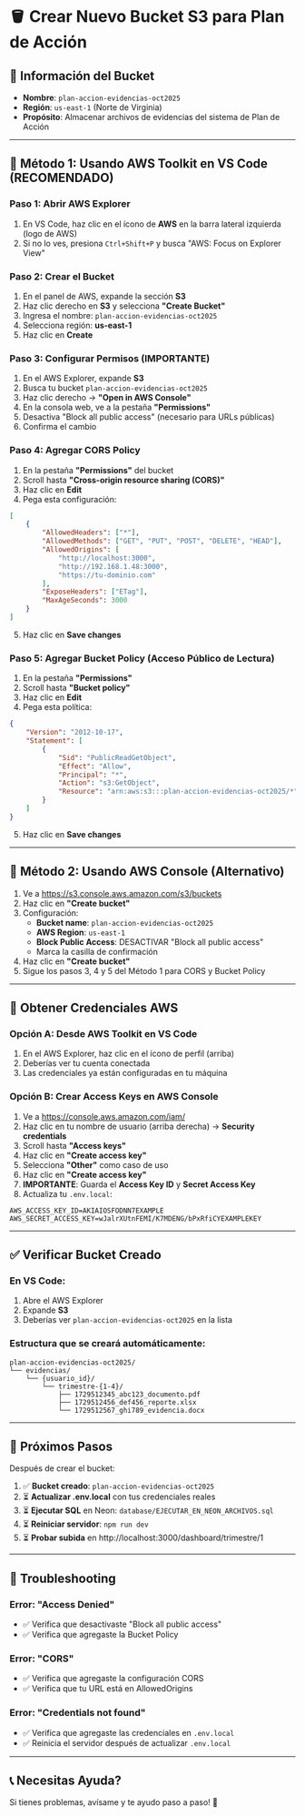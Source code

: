 # 🪣 Crear Nuevo Bucket S3 para Plan de Acción

## 📝 Información del Bucket
- **Nombre**: `plan-accion-evidencias-oct2025`
- **Región**: `us-east-1` (Norte de Virginia)
- **Propósito**: Almacenar archivos de evidencias del sistema de Plan de Acción

---

## 🎯 Método 1: Usando AWS Toolkit en VS Code (RECOMENDADO)

### Paso 1: Abrir AWS Explorer
1. En VS Code, haz clic en el ícono de **AWS** en la barra lateral izquierda (logo de AWS)
2. Si no lo ves, presiona `Ctrl+Shift+P` y busca "AWS: Focus on Explorer View"

### Paso 2: Crear el Bucket
1. En el panel de AWS, expande la sección **S3**
2. Haz clic derecho en **S3** y selecciona **"Create Bucket"**
3. Ingresa el nombre: `plan-accion-evidencias-oct2025`
4. Selecciona región: **us-east-1**
5. Haz clic en **Create**

### Paso 3: Configurar Permisos (IMPORTANTE)
1. En el AWS Explorer, expande **S3**
2. Busca tu bucket `plan-accion-evidencias-oct2025`
3. Haz clic derecho → **"Open in AWS Console"**
4. En la consola web, ve a la pestaña **"Permissions"**
5. Desactiva "Block all public access" (necesario para URLs públicas)
6. Confirma el cambio

### Paso 4: Agregar CORS Policy
1. En la pestaña **"Permissions"** del bucket
2. Scroll hasta **"Cross-origin resource sharing (CORS)"**
3. Haz clic en **Edit**
4. Pega esta configuración:

```json
[
    {
        "AllowedHeaders": ["*"],
        "AllowedMethods": ["GET", "PUT", "POST", "DELETE", "HEAD"],
        "AllowedOrigins": [
            "http://localhost:3000",
            "http://192.168.1.48:3000",
            "https://tu-dominio.com"
        ],
        "ExposeHeaders": ["ETag"],
        "MaxAgeSeconds": 3000
    }
]
```

5. Haz clic en **Save changes**

### Paso 5: Agregar Bucket Policy (Acceso Público de Lectura)
1. En la pestaña **"Permissions"**
2. Scroll hasta **"Bucket policy"**
3. Haz clic en **Edit**
4. Pega esta política:

```json
{
    "Version": "2012-10-17",
    "Statement": [
        {
            "Sid": "PublicReadGetObject",
            "Effect": "Allow",
            "Principal": "*",
            "Action": "s3:GetObject",
            "Resource": "arn:aws:s3:::plan-accion-evidencias-oct2025/*"
        }
    ]
}
```

5. Haz clic en **Save changes**

---

## 🎯 Método 2: Usando AWS Console (Alternativo)

1. Ve a https://s3.console.aws.amazon.com/s3/buckets
2. Haz clic en **"Create bucket"**
3. Configuración:
   - **Bucket name**: `plan-accion-evidencias-oct2025`
   - **AWS Region**: `us-east-1`
   - **Block Public Access**: DESACTIVAR "Block all public access"
   - Marca la casilla de confirmación
4. Haz clic en **"Create bucket"**
5. Sigue los pasos 3, 4 y 5 del Método 1 para CORS y Bucket Policy

---

## 🔑 Obtener Credenciales AWS

### Opción A: Desde AWS Toolkit en VS Code
1. En el AWS Explorer, haz clic en el ícono de perfil (arriba)
2. Deberías ver tu cuenta conectada
3. Las credenciales ya están configuradas en tu máquina

### Opción B: Crear Access Keys en AWS Console
1. Ve a https://console.aws.amazon.com/iam/
2. Haz clic en tu nombre de usuario (arriba derecha) → **Security credentials**
3. Scroll hasta **"Access keys"**
4. Haz clic en **"Create access key"**
5. Selecciona **"Other"** como caso de uso
6. Haz clic en **"Create access key"**
7. **IMPORTANTE**: Guarda el **Access Key ID** y **Secret Access Key**
8. Actualiza tu `.env.local`:

```env
AWS_ACCESS_KEY_ID=AKIAIOSFODNN7EXAMPLE
AWS_SECRET_ACCESS_KEY=wJalrXUtnFEMI/K7MDENG/bPxRfiCYEXAMPLEKEY
```

---

## ✅ Verificar Bucket Creado

### En VS Code:
1. Abre el AWS Explorer
2. Expande **S3**
3. Deberías ver `plan-accion-evidencias-oct2025` en la lista

### Estructura que se creará automáticamente:
```
plan-accion-evidencias-oct2025/
└── evidencias/
    └── {usuario_id}/
        └── trimestre-{1-4}/
            ├── 1729512345_abc123_documento.pdf
            ├── 1729512456_def456_reporte.xlsx
            └── 1729512567_ghi789_evidencia.docx
```

---

## 🚀 Próximos Pasos

Después de crear el bucket:

1. ✅ **Bucket creado**: `plan-accion-evidencias-oct2025`
2. ⏳ **Actualizar .env.local** con tus credenciales reales
3. ⏳ **Ejecutar SQL** en Neon: `database/EJECUTAR_EN_NEON_ARCHIVOS.sql`
4. ⏳ **Reiniciar servidor**: `npm run dev`
5. ⏳ **Probar subida** en http://localhost:3000/dashboard/trimestre/1

---

## 🐛 Troubleshooting

### Error: "Access Denied"
- ✅ Verifica que desactivaste "Block all public access"
- ✅ Verifica que agregaste la Bucket Policy

### Error: "CORS"
- ✅ Verifica que agregaste la configuración CORS
- ✅ Verifica que tu URL está en AllowedOrigins

### Error: "Credentials not found"
- ✅ Verifica que agregaste las credenciales en `.env.local`
- ✅ Reinicia el servidor después de actualizar `.env.local`

---

## 📞 Necesitas Ayuda?

Si tienes problemas, avísame y te ayudo paso a paso! 🚀
